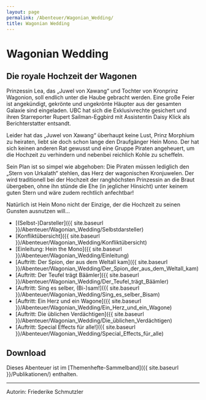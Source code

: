 ```yaml
---
layout: page
permalink: /Abenteuer/Wagonian_Wedding/
title: Wagonian Wedding
---
```


# Wagonian Wedding

## Die royale Hochzeit der Wagonen

Prinzessin Lea, das „Juwel von Xawang“ und Tochter von Kronprinz Wagonion, soll endlich unter die Haube gebracht werden. Eine große Feier ist angekündigt, gekrönte und ungekrönte Häupter aus der gesamten Galaxie sind eingeladen. UBC hat sich die Exklusivrechte gesichert und ihren Starreporter Rupert Sailman-Eggbird mit Assistentin Daisy Klick als Berichterstatter entsandt.

Leider hat das „Juwel von Xawang“ überhaupt keine Lust, Prinz Morphium zu heiraten, liebt sie doch schon lange den Draufgänger Hein Mono. Der hat sich keinen anderen Rat gewusst und eine Gruppe Piraten angeheuert, um die Hochzeit zu verhindern und nebenbei reichlich Kohle zu scheffeln.

Sein Plan ist so simpel wie abgehoben: Die Piraten müssen lediglich den „Stern von Urkalath“ stehlen, das Herz der wagonischen Kronjuwelen. Der wird traditionell bei der Hochzeit der ranghöchsten Prinzessin an die Braut übergeben, ohne ihn stünde die Ehe (in jeglicher Hinsicht) unter keinem guten Stern und wäre zudem rechtlich anfechtbar!

Natürlich ist Hein Mono nicht der Einzige, der die Hochzeit zu seinen Gunsten ausnutzen will…

- [(Selbst-)Darsteller]({{ site.baseurl }}/Abenteuer/Wagonian_Wedding/Selbstdarsteller)
- [Konfliktübersicht]({{ site.baseurl }}/Abenteuer/Wagonian_Wedding/Konfliktübersicht)
- [Einleitung: Hein the Mono]({{ site.baseurl }}/Abenteuer/Wagonian_Wedding/Einleitung)
- [Auftritt: Der Spion, der aus dem Weltall kam]({{ site.baseurl }}/Abenteuer/Wagonian_Wedding/Der_Spion_der_aus_dem_Weltall_kam)
- [Auftritt: Der Teufel trägt Bäämler]({{ site.baseurl }}/Abenteuer/Wagonian_Wedding/Der_Teufel_trägt_Bäämler)
- [Auftritt: Sing es selber, (Bi-)sam!]({{ site.baseurl }}/Abenteuer/Wagonian_Wedding/Sing_es_selber_Bisam)
- [Auftritt: Ein Herz und ein Wagone]({{ site.baseurl }}/Abenteuer/Wagonian_Wedding/Ein_Herz_und_ein_Wagone)
- [Auftritt: Die üblichen Verdächtigen]({{ site.baseurl }}/Abenteuer/Wagonian_Wedding/Die_üblichen_Verdächtigen)
- [Auftritt: Special Effects für alle!]({{ site.baseurl }}/Abenteuer/Wagonian_Wedding/Special_Effects_für_alle)

## Download

Dieses Abenteuer ist im [Themenhefte-Sammelband]({{ site.baseurl }}/Publikationen/) enthalten.

***

Autorin: Friederike Schmutzler
